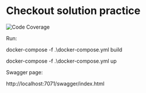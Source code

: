 # Checkout solution practice
![Code Coverage](https://img.shields.io/badge/Code%20Coverage-37%25-success?style=flat)

Run:

docker-compose -f .\docker-compose.yml build

docker-compose -f .\docker-compose.yml up

Swagger page:

http://localhost:7071/swagger/index.html


